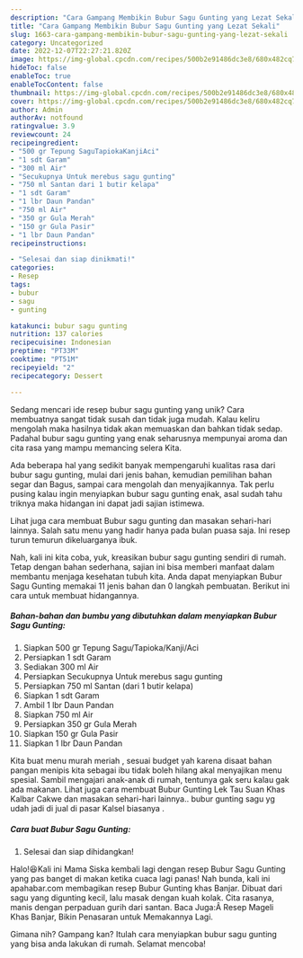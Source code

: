 ```yaml
---
description: "Cara Gampang Membikin Bubur Sagu Gunting yang Lezat Sekali"
title: "Cara Gampang Membikin Bubur Sagu Gunting yang Lezat Sekali"
slug: 1663-cara-gampang-membikin-bubur-sagu-gunting-yang-lezat-sekali
category: Uncategorized
date: 2022-12-07T22:27:21.820Z
image: https://img-global.cpcdn.com/recipes/500b2e91486dc3e8/680x482cq70/bubur-sagu-gunting-foto-resep-utama.jpg
hideToc: false
enableToc: true
enableTocContent: false
thumbnail: https://img-global.cpcdn.com/recipes/500b2e91486dc3e8/680x482cq70/bubur-sagu-gunting-foto-resep-utama.jpg
cover: https://img-global.cpcdn.com/recipes/500b2e91486dc3e8/680x482cq70/bubur-sagu-gunting-foto-resep-utama.jpg
author: Admin
authorAv: notfound
ratingvalue: 3.9
reviewcount: 24
recipeingredient:
- "500 gr Tepung SaguTapiokaKanjiAci"
- "1 sdt Garam"
- "300 ml Air"
- "Secukupnya Untuk merebus sagu gunting"
- "750 ml Santan dari 1 butir kelapa"
- "1 sdt Garam"
- "1 lbr Daun Pandan"
- "750 ml Air"
- "350 gr Gula Merah"
- "150 gr Gula Pasir"
- "1 lbr Daun Pandan"
recipeinstructions:

- "Selesai dan siap dinikmati!"
categories:
- Resep
tags:
- bubur
- sagu
- gunting

katakunci: bubur sagu gunting 
nutrition: 137 calories
recipecuisine: Indonesian
preptime: "PT33M"
cooktime: "PT51M"
recipeyield: "2"
recipecategory: Dessert

---
```





Sedang mencari ide resep bubur sagu gunting yang unik? Cara membuatnya sangat tidak susah dan tidak juga mudah. Kalau keliru mengolah maka hasilnya tidak akan memuaskan dan bahkan tidak sedap. Padahal bubur sagu gunting yang enak seharusnya mempunyai aroma dan cita rasa yang mampu memancing selera Kita.





Ada beberapa hal yang sedikit banyak mempengaruhi kualitas rasa dari bubur sagu gunting, mulai dari jenis bahan, kemudian pemilihan bahan segar dan Bagus, sampai cara mengolah dan menyajikannya. Tak perlu pusing kalau ingin menyiapkan bubur sagu gunting enak,      asal sudah tahu triknya maka hidangan ini dapat jadi sajian istimewa.














Lihat juga cara membuat Bubur sagu gunting dan masakan sehari-hari lainnya. Salah satu menu yang hadir hanya pada bulan puasa saja. Ini resep turun temurun dikeluarganya ibuk.






Nah, kali ini kita coba, yuk, kreasikan bubur sagu gunting sendiri di rumah. Tetap dengan bahan sederhana, sajian ini bisa memberi manfaat dalam membantu menjaga kesehatan tubuh kita. Anda dapat menyiapkan Bubur Sagu Gunting memakai 11 jenis bahan dan 0 langkah pembuatan. Berikut ini cara untuk membuat hidangannya.

<!--inarticleads1-->

##### Bahan-bahan dan bumbu yang dibutuhkan dalam menyiapkan Bubur Sagu Gunting:

1. Siapkan 500 gr Tepung Sagu/Tapioka/Kanji/Aci
1. Persiapkan 1 sdt Garam
1. Sediakan 300 ml Air
1. Persiapkan Secukupnya Untuk merebus sagu gunting
1. Persiapkan 750 ml Santan (dari 1 butir kelapa)
1. Siapkan 1 sdt Garam
1. Ambil 1 lbr Daun Pandan
1. Siapkan 750 ml Air
1. Persiapkan 350 gr Gula Merah
1. Siapkan 150 gr Gula Pasir
1. Siapkan 1 lbr Daun Pandan


Kita buat menu murah meriah , sesuai budget yah karena disaat bahan pangan menipis kita sebagai ibu tidak boleh hilang akal menyajikan menu spesial. Sambil mengajari anak-anak di rumah, tentunya gak seru kalau gak ada makanan. Lihat juga cara membuat Bubur Gunting Lek Tau Suan Khas Kalbar Cakwe dan masakan sehari-hari lainnya.. bubur gunting sagu yg udah jadi di jual di pasar Kalsel biasanya . 

<!--inarticleads2-->

##### Cara buat Bubur Sagu Gunting:


1. Selesai dan siap dihidangkan!

Halo!😆Kali ini Mama Siska kembali lagi dengan resep Bubur Sagu Gunting yang pas banget di makan ketika cuaca lagi panas! Nah bunda, kali ini apahabar.com membagikan resep Bubur Gunting khas Banjar. Dibuat dari sagu yang digunting kecil, lalu masak dengan kuah kolak. Cita rasanya, manis dengan perpaduan gurih dari santan. Baca Juga:Â Resep Mageli Khas Banjar, Bikin Penasaran untuk Memakannya Lagi. 

Gimana nih? Gampang kan? Itulah cara menyiapkan bubur sagu gunting yang bisa anda lakukan di rumah. Selamat mencoba!
